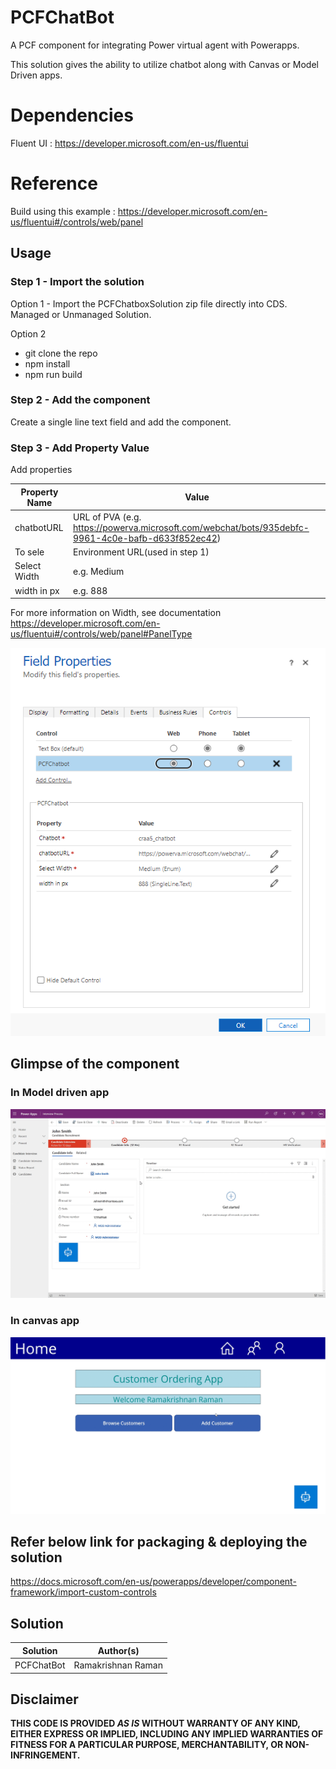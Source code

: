 # PCFChatBot

A PCF component for integrating Power virtual agent with Powerapps. 

This solution gives the ability to utilize chatbot along with Canvas or Model Driven apps.


# Dependencies
Fluent UI : https://developer.microsoft.com/en-us/fluentui

# Reference 

Build using this example : https://developer.microsoft.com/en-us/fluentui#/controls/web/panel

## Usage

### Step 1 - Import the solution

  Option 1 - Import the PCFChatboxSolution zip file directly into CDS. Managed or Unmanaged Solution.

  Option 2 
  - git clone the repo
  - npm install
  - npm run build
  
### Step 2 - Add the component
 Create a single line text field and add the component.

### Step 3 - Add Property Value

Add properties

Property Name|Value
--------|---------
chatbotURL |URL of PVA (e.g. https://powerva.microsoft.com/webchat/bots/935debfc-9961-4c0e-bafb-d633f852ec42)
To sele|Environment URL(used in step 1)
Select Width| e.g. Medium
width in px| e.g. 888

For more information on Width, see documentation https://developer.microsoft.com/en-us/fluentui#/controls/web/panel#PanelType

![](https://github.com/Ramakrishnan24689/PCFChatBot/blob/main/Chatbot/assets/Custom-Properties.png)

## Glimpse of the component 

### In Model driven app

![](https://github.com/Ramakrishnan24689/PCFChatBot/blob/main/Chatbot/assets/modedrivenapps.gif)

### In canvas app

![](https://github.com/Ramakrishnan24689/PCFChatBot/blob/main/Chatbot/assets/canvasapp.gif)


## Refer below link for packaging & deploying the solution

 https://docs.microsoft.com/en-us/powerapps/developer/component-framework/import-custom-controls 

## Solution

Solution|Author(s)
--------|---------
PCFChatBot|Ramakrishnan Raman

## Disclaimer

**THIS CODE IS PROVIDED *AS IS* WITHOUT WARRANTY OF ANY KIND, EITHER EXPRESS OR IMPLIED, INCLUDING ANY IMPLIED WARRANTIES OF FITNESS FOR A PARTICULAR PURPOSE, MERCHANTABILITY, OR NON-INFRINGEMENT.**
